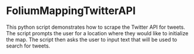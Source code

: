 # FoliumMappingTwitterAPI
This python script demonstrates how to scrape the Twitter API for tweets. The script prompts the user for a location where they would like to initialize the map. The script then asks the user to input text that will be used to search for tweets.

